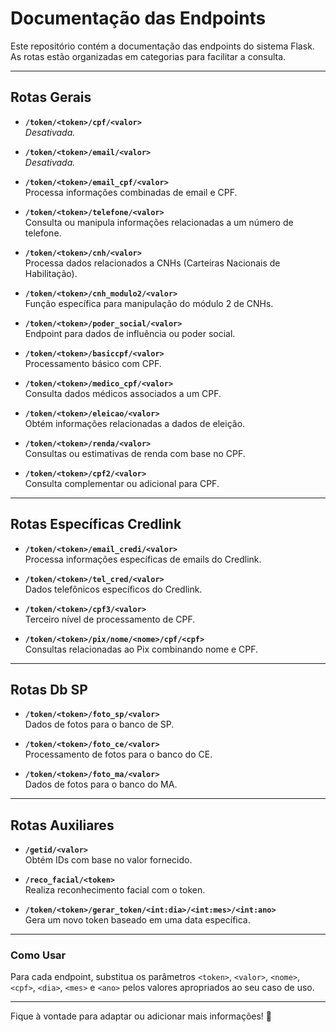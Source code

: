 # Documentação das Endpoints

Este repositório contém a documentação das endpoints do sistema Flask. As rotas estão organizadas em categorias para facilitar a consulta.

---

## Rotas Gerais
- **`/token/<token>/cpf/<valor>`**  
  _Desativada._

- **`/token/<token>/email/<valor>`**  
  _Desativada._

- **`/token/<token>/email_cpf/<valor>`**  
  Processa informações combinadas de email e CPF.

- **`/token/<token>/telefone/<valor>`**  
  Consulta ou manipula informações relacionadas a um número de telefone.

- **`/token/<token>/cnh/<valor>`**  
  Processa dados relacionados a CNHs (Carteiras Nacionais de Habilitação).

- **`/token/<token>/cnh_modulo2/<valor>`**  
  Função específica para manipulação do módulo 2 de CNHs.

- **`/token/<token>/poder_social/<valor>`**  
  Endpoint para dados de influência ou poder social.

- **`/token/<token>/basiccpf/<valor>`**  
  Processamento básico com CPF.

- **`/token/<token>/medico_cpf/<valor>`**  
  Consulta dados médicos associados a um CPF.

- **`/token/<token>/eleicao/<valor>`**  
  Obtém informações relacionadas a dados de eleição.

- **`/token/<token>/renda/<valor>`**  
  Consultas ou estimativas de renda com base no CPF.

- **`/token/<token>/cpf2/<valor>`**  
  Consulta complementar ou adicional para CPF.

---

## Rotas Específicas Credlink
- **`/token/<token>/email_credi/<valor>`**  
  Processa informações específicas de emails do Credlink.

- **`/token/<token>/tel_cred/<valor>`**  
  Dados telefônicos específicos do Credlink.

- **`/token/<token>/cpf3/<valor>`**  
  Terceiro nível de processamento de CPF.

- **`/token/<token>/pix/nome/<nome>/cpf/<cpf>`**  
  Consultas relacionadas ao Pix combinando nome e CPF.

---

## Rotas Db SP
- **`/token/<token>/foto_sp/<valor>`**  
  Dados de fotos para o banco de SP.

- **`/token/<token>/foto_ce/<valor>`**  
  Processamento de fotos para o banco do CE.

- **`/token/<token>/foto_ma/<valor>`**  
  Dados de fotos para o banco do MA.

---

## Rotas Auxiliares
- **`/getid/<valor>`**  
  Obtém IDs com base no valor fornecido.

- **`/reco_facial/<token>`**  
  Realiza reconhecimento facial com o token.

- **`/token/<token>/gerar_token/<int:dia>/<int:mes>/<int:ano>`**  
  Gera um novo token baseado em uma data específica.

---

### **Como Usar**
Para cada endpoint, substitua os parâmetros `<token>`, `<valor>`, `<nome>`, `<cpf>`, `<dia>`, `<mes>` e `<ano>` pelos valores apropriados ao seu caso de uso.

---

Fique à vontade para adaptar ou adicionar mais informações! 🚀

